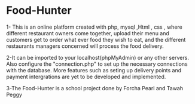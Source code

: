# Food-Hunter
1- This is an online platform  created with php, mysql ,Html , css , where different restaurant owners come together, upload their menu and customers get to order what ever food they wish to eat, and the different restaurants managers concerned  will process the food delivery.

2-It can be imported to your localhost(phpMyAdmin) or any other servers. Also configure the "connection.php" to set up the necessary connections with the database.
More features such as seting up delivery points and payment intergrations are yet to be developed and implemented.

3-The Food-Hunter is a school project done by Forcha Pearl and Tawah Peggy
